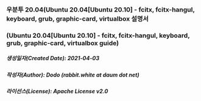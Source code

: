 ### 우분투 20.04(Ubuntu 20.04[Ubuntu 20.10] - fcitx, fcitx-hangul, keyboard, grub, graphic-card, virtualbox 설명서
### (Ubuntu 20.04[Ubuntu 20.10] - fcitx, fcitx-hangul, keyboard, grub, graphic-card, virtualbox guide)

##### 생성일자(Created Date): 2021-04-03
##### 작성자(Author): Dodo (rabbit.white at daum dot net)
##### 라이선스(License): Apache License v2.0
